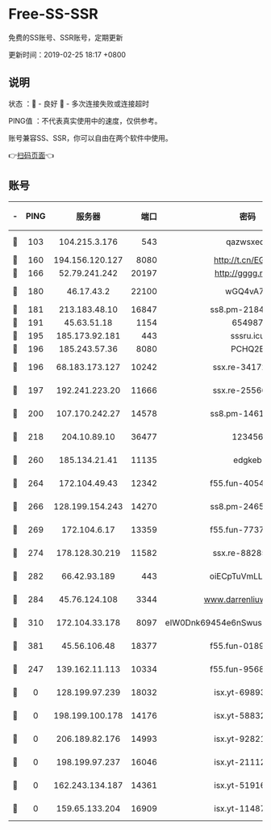 # Free-SS-SSR

免费的SS账号、SSR账号，定期更新

更新时间：2019-02-25 18:17 +0800

## 说明

状态     ：🙂 - 良好 🙁 - 多次连接失败或连接超时

PING值   ：不代表真实使用中的速度，仅供参考。

账号兼容SS、SSR，你可以自由在两个软件中使用。

👉[扫码页面](https://liesauer.github.io/free-ss-ssr.github.io/)👈

## 账号

|-|PING|服务器|端口|密码|加密方式|区域|
|:----:|:----:|:-----:|-----:|:----:|:----:|:----:|
|🙂|103|104.215.3.176|543|qazwsxedc|aes-256-gcm|JP|
|🙂|160|194.156.120.127|8080|http://t.cn/EGJIyrl|rc4-md5|RU|
|🙂|166|52.79.241.242|20197|http://gggg.rocks|chacha20|KR|
|🙂|180|46.17.43.2|22100|wGQ4vA7D|aes-256-gcm|RU|
|🙂|181|213.183.48.10|16847|ss8.pm-21844006|rc4-md5|RU|
|🙂|191|45.63.51.18|1154|654987|chacha20|US|
|🙂|195|185.173.92.181|443|sssru.icu|rc4-md5|RU|
|🙂|196|185.243.57.36|8080|PCHQ2E|rc4-md5|US|
|🙂|196|68.183.173.127|10242|ssx.re-34172172|aes-256-cfb|US|
|🙂|197|192.241.223.20|11666|ssx.re-25566820|aes-256-cfb|US|
|🙂|200|107.170.242.27|14578|ss8.pm-14613158|aes-256-cfb|US|
|🙂|218|204.10.89.10|36477|123456|aes-256-cfb|US|
|🙂|260|185.134.21.41|11135|edgkeb|aes-256-cfb|GB|
|🙂|264|172.104.49.43|12342|f55.fun-40543073|aes-256-cfb|SG|
|🙂|266|128.199.154.243|14270|ss8.pm-24650269|aes-256-cfb|SG|
|🙂|269|172.104.6.17|13359|f55.fun-77379791|aes-256-cfb|US|
|🙂|274|178.128.30.219|11582|ssx.re-88285477|aes-256-cfb|SG|
|🙂|282|66.42.93.189|443|oiECpTuVmLLxk4Ts|aes-256-cfb|US|
|🙂|284|45.76.124.108|3344|www.darrenliuwei.com|aes-256-cfb|AU|
|🙂|310|172.104.33.178|8097|eIW0Dnk69454e6nSwuspv9DmS201tQ0D|aes-256-cfb|SG|
|🙂|381|45.56.106.48|18377|f55.fun-01898711|aes-256-cfb|US|
|🙂|247|139.162.11.113|10334|f55.fun-95689731|aes-256-cfb|SG|
|🙁|0|128.199.97.239|18032|isx.yt-69893978|aes-256-cfb|SG|
|🙁|0|198.199.100.178|14176|isx.yt-58832858|aes-256-cfb|US|
|🙁|0|206.189.82.176|14993|isx.yt-92821562|aes-256-cfb|SG|
|🙁|0|198.199.97.237|16046|isx.yt-21112673|aes-256-cfb|US|
|🙁|0|162.243.134.187|14361|isx.yt-51916584|aes-256-cfb|US|
|🙁|0|159.65.133.204|16909|isx.yt-11487806|aes-256-cfb|SG|
